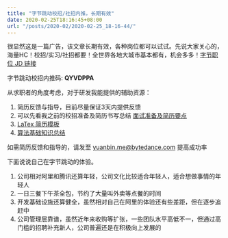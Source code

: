 ```yaml
---
title: "字节跳动校招/社招内推，长期有效"
date: 2020-02-25T18:16:45+08:00
url: "/posts/2020-02/2020-02-25_18-16-44/"
---
```

很显然这是一篇广告，该文章长期有效，各种岗位都可以试试。先说大家关心的，海量HC！校招/实习/社招都要！全世界各地大城市基本都有，机会多多！[字节职位 JD 链接](https://job.bytedance.com/ "字节职位 JD 链接")

字节跳动校招内推码: **QYVDPPA**

从求职者的角度考虑，对于研发我能提供的辅助资源：

1. 简历反馈与指导，目前尽量保证3天内提供反馈
2. 可以先看我之前的校招准备及简历书写总结 [面试准备及简历要点](https://algorithm.yuanbin.me/zh-hans/appendix_i_interview_and_resume/ "面试准备及简历要点")
3. [LaTex 简历模板](https://github.com/billryan/resume "LaTex 简历模板")
4. [算法基础知识总结](https://algorithm.yuanbin.me/zh-hans/ "算法基础知识总结")

如需简历反馈和指导的，请发至 <yuanbin.me@bytedance.com> 提高成功率

下面说说自己在字节跳动的体验。
1. 公司相对阿里和腾讯还算年轻，公司文化比较适合年轻人，适合想做事情的年轻人
2. 一日三餐下午茶全包，节约了大量叫外卖等点餐的时间
3. 开发基础设施还算健全，虽然相对自己在阿里的体验还有些差距，但在逐步追赶中
4. 公司管理层靠谱，虽然近年来收购等扩张，一些团队水平高低不一，但通过高门槛的招聘补充新人，公司普遍还是在积极向上发展的